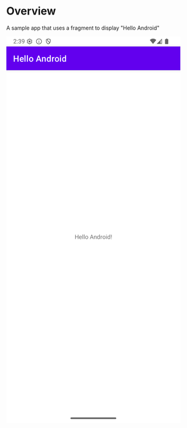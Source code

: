 # Overview

A sample app that uses a fragment to display "Hello Android"

![Hello World](images/hello_world.png)
